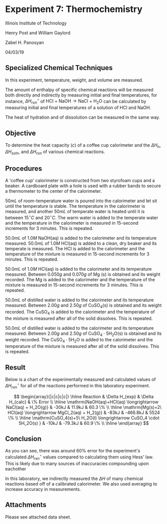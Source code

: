 <script type="text/javascript"
src="https://cdnjs.cloudflare.com/ajax/libs/mathjax/2.7.4/MathJax.js?config=TeX-AMS_HTML-full"></script>

<!-- https://www.tablesgenerator.com/markdown_tables# -->

# Experiment 7: Thermochemistry

Illinois Institute of Technology

Henry Post and William Gaylord

Zabel H. Panosyan

04/03/19

## Specialized Chemical Techniques

In this experiment, temperature, weight, and volume are measured.

The amount of enthalpy of specific chemical reactions will be measured both
directly and indirectly by measuring initial and final temperatures, for
instance, $\Delta H^{\circ}_{rxn}$ of $\mathrm{HCl\ +\  NaOH \longrightarrow
NaCl\ +\ H_2O}$ can be calculated by measuring initial and final temperatures of
a solution of $\mathrm{HCl}$ and $\mathrm{NaOH}$.

The heat of hydration and of dissolution can be measured in the same way.

## Objective

To determine the heat capacity ($c$) of a coffee cup calorimeter and the $\Delta
H_{n}$, $\Delta H_{soln}$, and $\Delta H_{rxn}$ of various chemical reactions.

## Procedures

A 'coffee cup' calorimeter is constructed from two styrofoam cups and a beaker.
A cardboard plate with a hole is used with a rubber bands to secure a
thermometer to the center of the calorimeter.

$50mL$ of room-temperature water is poured into the calorimeter and let sit
until the temperature is stable. The temperature in the calorimeter is measured,
and another $50mL$ of temperate water is heated until it is between
$15^{\circ}C$ and $20^{\circ}C$. The warm water is added to the temperate water
and the temperature in the calorimeter is measured in 15-second increments for 3
minutes. This is repeated.

$50.0mL$ of $1.0M\ \mathrm{NaOH(aq)}$ is added to the calorimeter and its
temperature measured. $50.0mL$ of $1.0M\ \mathrm{HCl(aq)}$ is added to a
clean, dry beaker and its temperate is measured. The $\mathrm{HCl}$ is added to
the calorimeter and the temperature of the mixture is measured in 15-second
increments for 3 minutes. This is repeated.

$50.0mL$ of $1.0M\ \mathrm{HCl(aq)}$ is added to the calorimeter and its
temperature measured. Between $0.050g$ and $0.070g$ of $\mathrm{Mg\ (s)}$ is
obtained and its weight recorded. The $\mathrm{Mg}$ is added to the calorimeter
and the temperature of the mixture is measured in 15-second increments for 3
minutes. This is repeated.

$50.0mL$ of distilled water is added to the calorimeter and its temperature
measured. Between $2.00g$ and $2.50g$ of $\mathrm{CuSO_4(s)}$ is obtained and
its weight recorded. The $\mathrm{CuSO_4}$ is added to the calorimeter and the
temperature of the mixture is measured after all of the solid dissolves. This is
repeated.

$50.0mL$ of distilled water is added to the calorimeter and its temperature
measured. Between $2.00g$ and $2.50g$ of $\mathrm{CuSO_4 \cdot 5H_2O(s)}$ is
obtained and its weight recorded. The $\mathrm{CuSO_4 \cdot 5H_2O}$ is added to
the calorimeter and the temperature of the mixture is measured after all of the
solid dissolves. This is repeated.

## Result

Below is a chart of the experimentally measured and calculated values of $\Delta
H^{\circ}_{rxn}$ for all of the reactions performed in this laboratory
experiment.

$$
\begin{array}{|c|c|c|c|}
\hline
Reaction 
& \Delta H_{exp}
& \Delta H_{calc}
& \% Error \\ \hline
\mathrm{NaOH(aq)+HCl(aq) \longrightarrow NaCl(aq) + H_2O(g)}  
& -30kJ 
& 11.9kJ
& 60.3 \%
\\ \hline
\mathrm{Mg(s)+2\ HCl(aq) \longrightarrow MgCl_2(aq) + H_2(g)}
& -83kJ
& -466.8kJ
& 5524 \%
\\ \hline
\mathrm{CuSO_4(s)+5\ H_2O(l) \longrightarrow CuSO_4 \cdot 5H_2O(s) }
& -10kJ
& -79.3kJ
& 60.9 \%
\\ \hline
\end{array}
$$

## Conclusion

As you can see, there was around $60\%$ error for the experiment's calculated
$\Delta H^{\circ}_{rxn}$ values compared to calculating them using Hess' law.
This is likely due to many sources of inaccuracies compounding upon eachother

In this laboratory, we indirectly measured the $\Delta H$ of many chemical
reactions based off of a calibrated calorimeter. We also used averaging to
increase accuracy in measurements.

## Attachments

Please see attached data sheet.
